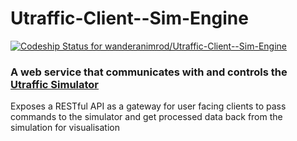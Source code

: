 Utraffic-Client--Sim-Engine
===========================

[ ![Codeship Status for wanderanimrod/Utraffic-Client--Sim-Engine](https://www.codeship.io/projects/b0557900-3a5e-0131-ab6c-2e962fdb6101/status?branch=master)](https://www.codeship.io/projects/10167)

### A web service that communicates with and controls the [Utraffic Simulator](https://github.com/wanderanimrod/Utraffic-Simulator)

Exposes a RESTful API as a gateway for user facing clients to pass commands to the simulator and get 
processed data back from the simulation for visualisation

